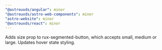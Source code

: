 ```yaml
---
"@astrouxds/angular": minor
"@astrouxds/astro-web-components": minor
"astro-website": minor
"@astrouxds/react": minor
---
```


Adds size prop to rux-segmented-button, which accepts small, medium or large. Updates hover state styling.
